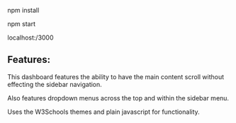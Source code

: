 npm install

npm start

localhost:/3000

## Features:

This dashboard features the ability to have the main content scroll without effecting the sidebar navigation.

Also features dropdown menus across the top and within the sidebar menu.

Uses the W3Schools themes and plain javascript for functionality.
